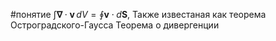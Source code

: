 #понятие 
$\begin{equation} \int \boldsymbol{\nabla} \cdot \boldsymbol{v}\, dV = \oint \boldsymbol{v} \cdot d\boldsymbol{S}, \tag{6.34} \end{equation}$
Также известаная как теорема Остроградского-Гаусса
Теорема о дивергенции
